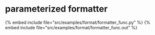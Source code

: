 # parameterized formatter


{% embed include file="src/examples/format/formatter_func.py" %}
{% embed include file="src/examples/format/formatter_func.out" %}


